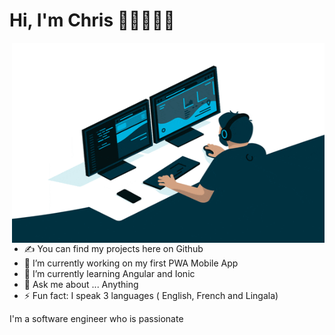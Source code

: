 # Hi, I'm Chris 👋🏿👨🏿‍💻
<img align="right" src="https://github.com/christiankasongo/christiankasongo/blob/main/giphy.gif" alt="Programmer Gif" width="500" height="320">


- ✍ You can find my projects here on Github
- 🔭 I’m currently working on my first PWA Mobile App
- 🌱 I’m currently learning Angular and Ionic
- 💬 Ask me about ... Anything
- ⚡ Fun fact: I speak 3 languages ( English, French and Lingala)

I'm a software engineer who is passionate
